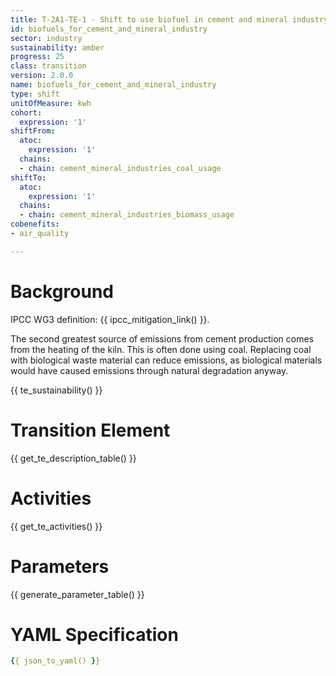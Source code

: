 ```yaml
---
title: T-2A1-TE-1 - Shift to use biofuel in cement and mineral industry
id: biofuels_for_cement_and_mineral_industry
sector: industry
sustainability: amber
progress: 25
class: transition
version: 2.0.0
name: biofuels_for_cement_and_mineral_industry
type: shift
unitOfMeasure: kwh
cohort:
  expression: '1'
shiftFrom:
  atoc:
    expression: '1'
  chains:
  - chain: cement_mineral_industries_coal_usage
shiftTo:
  atoc:
    expression: '1'
  chains:
  - chain: cement_mineral_industries_biomass_usage
cobenefits:
- air_quality

---
```



# Background

IPCC WG3 definition: {{ ipcc_mitigation_link() }}.

The second greatest source of emissions from cement production comes from the heating of the kiln. This is often done using coal. Replacing coal with biological waste material can reduce emissions, as biological materials would have caused emissions through natural degradation anyway.




{{ te_sustainability() }}

# Transition Element

{{ get_te_description_table() }}




# Activities

{{ get_te_activities() }}


# Parameters

{{ generate_parameter_table() }}


# YAML Specification

```yaml
{{ json_to_yaml() }}
```
